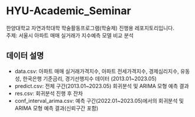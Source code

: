 # HYU-Academic_Seminar 
한양대학교 자연과학대학 학술활동프로그램(학술제) 진행용 레포지토리입니다. </br>
주제: 서울시 아파트 매매 실거래가 지수예측 모델 비교 분석 </br>
## 데이터 설명
* data.csv: 아파트 매매 실거래가격지수, 아파트 전세가격지수, 경제심리지수, 유동성, 한국은행 기준금리, 경기선행지수 데이터 (2013.01~2023.05)
* predict.csv: 전체 구간(2013.01~2023.05) 회귀분석 및 ARIMA 모형 예측 결과
* res.csv: 회귀분석 진행 후 잔차
* conf_interval_arima.csv: 예측 구간(2022.01~2023.05)에서의 회귀분석 및 ARIMA 모형 예측 결과(신뢰구간 포함)
